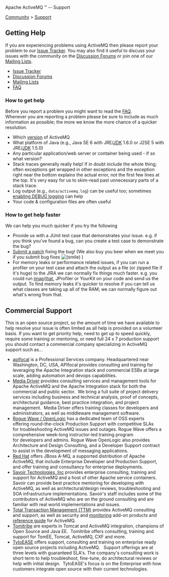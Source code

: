Apache ActiveMQ ™ -- Support 

[Community](community.html) > [Support](support.html)


Getting Help
------------

If you are experiencing problems using ActiveMQ then please report your problem to our [Issue Tracker](http://issues.apache.org/activemq/browse/AMQ). You may also find it useful to discuss your issues with the community on the [Discussion Forums](discussion-forums.html) or join one of our [Mailing Lists](mailing-lists.html).

*   [Issue Tracker](https://issues.apache.org/jira/browse/AMQ)
*   [Discussion Forums](discussion-forums.html)
*   [Mailing Lists](mailing-lists.html)
*   [FAQ](faq.html)

### How to get help

Before you report a problem you might want to read the [FAQ](faq.html).  
Whenever you are reporting a problem please be sure to include as much information as possible; the more we know the more chance of a quicker resolution.

*   Which [version](http://activemq.apache.org/download.html) of ActiveMQ
*   What platform of Java (e.g., Java SE 6 with JRE/[JDK](#) 1.6.0 or J2SE 5 with JRE/[JDK](#) 1.5.0)
*   Any particular application/web server or container being used - if so what version?
*   Stack traces generally really help! If in doubt include the whole thing; often exceptions get wrapped in other exceptions and the exception right near the bottom explains the actual error, not the first few lines at the top. It's very easy for us to skim-read past unnecessary parts of a stack trace.
*   Log output (e.g., `data/activemq.log`) can be useful too; sometimes [enabling DEBUG logging](how-do-i-change-the-logging.html) can help
*   Your code & configuration files are often useful

### How to get help faster

We can help you much quicker if you try the following

*   Provide us with a JUnit test case that demonstrates your issue. e.g. if you think you've found a bug, can you create a test case to demonstrate the bug?
*   [Submit a patch](contributing.html) fixing the bug! (We also buy you beer when we meet you if you submit bug fixes ![(smile)](https://cwiki.apache.org/confluence/s/en_GB/5997/6f42626d00e36f53fe51440403446ca61552e2a2.1/_/images/icons/emoticons/smile.png) )
*   For memory leaks or performance related issues, if you can run a profiler on your test case and attach the output as a file (or zipped file if it's huge) to the JIRA we can normally fix things much faster. e.g. you could run [jmap](http://java.sun.com/j2se/1.5.0/docs/tooldocs/share/jmap.html)/[jhat](http://java.sun.com/javase/6/docs/technotes/tools/share/jhat.html), JProfiler or YourKit on your code and send us the output. To find memory leaks it's quicker to resolve if you can tell us what classes are taking up all of the RAM; we can normally figure out what's wrong from that.

Commercial Support
------------------

This is an open source project, so the amount of time we have available to help resolve your issue is often limited as all help is provided on a volunteer basis. If you want to get priority help, need to get up to speed quickly, require some training or mentoring, or need full 24 x 7 production support you should contact a commercial company specializing in ActiveMQ support such as...

*   [apifocal](https://apifocal.com) is a Professional Services company. Headquartered near Washington, DC, USA, APIfocal provides consulting and training for leveraging the Apache Integration stack and commercial ESBs at large scale, adding automation and devops capabilities.
*   [Media Driver](http://mediadriver.com) provides consulting services and management tools for Apache ActiveMQ and the Apache Integration stack for both the commercial and public sector.  We bring a full suite of project delivery services including business and technical analysis, proof of concepts, architectural guidance, best practice integration, and project management.  Media Driver offers training classes for developers and administrators, as well as middleware management software.
*   [Rogue Wave / OpenLogic](http://www.openlogic.com/) has a dedicated team of OSS experts offering round-the-clock Production Support with competitive SLAs for troubleshooting ActiveMQ issues and outages. Rogue Wave offers a comprehensive week-long instructor-led training program for developers and admins. Rogue Wave OpenLogic also provides Architecture and Design Consulting, and a Developer Support contract to assist in the development of messaging applications.
*   [Red Hat](http://www.redhat.com/products/jbossenterprisemiddleware/amq/) offers JBoss A-MQ, a supported distribution of Apache ActiveMQ, that include Enterprise Developer and Production Support, and offer training and consultancy for enterprise deployments.
*   [Savoir Technologies, Inc](http://www.savoirtech.com) provides enterprise consulting, training and support for ActiveMQ and a host of other Apache service containers. Savoir can provide best practice mentoring for developing with ActiveMQ, as well as architectural/design reviews, troubleshooting and SOA infrastructure implementations. Savoir's staff includes some of the contributors of ActiveMQ who are on the ground consulting and are familiar with real world implementations and issues.
*   [Total Transaction Management (TTM)](http://www.ttmsolutions.com/) provides ActiveMQ consulting and support, as well as security and [monitoring](http://www.ttmsolutions.com/Transactional_Software_Solutions/Active_Monitor_AMon.php/) add-on products and [reference guide](http://www.ttmsolutions.com/Apache_Software/ActiveMQ_Reference_Guide.php) for ActiveMQ.
*   [Tomitribe](http://tomitribe.com) are experts in Tomcat and ActiveMQ integration, champions of Open Source and Java EE.  Tomitribe offers consulting, training and support for TomEE, Tomcat, ActiveMQ, CXF and more.
*   [TytoEASE](http://www.tytoease.com/activemq) offers support, consulting and training on enterprise ready open source projects including ActiveMQ.   Support offerings are at three levels with guaranteed SLA's. The company's consulting work is short term to help troubleshoot, fine-tune, do architectural reviews or help with initial design.  TytoEASE's focus is on the Enterprise with how customers integrate open source with their current technologies.

